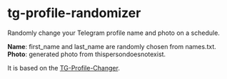 # tg-profile-randomizer
Randomly change your Telegram profile name and photo on a schedule.

**Name**: first_name and last_name are randomly chosen from names.txt.
**Photo**: generated photo from thispersondoesnotexist.

It is based on the [TG-Profile-Changer](https://github.com/tristanpn02/TG-Profile-Changer).
